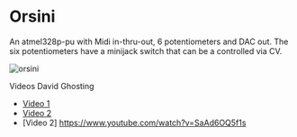 Orsini
======

An atmel328p-pu with Midi in-thru-out, 6 potentiometers and DAC out.
The six potentiometers have a minijack switch that can be a controlled via CV.

![orsini](https://user-images.githubusercontent.com/6823868/29380198-2f4f556e-82c5-11e7-9e20-f05cb71f9899.jpg)

Videos David Ghosting
- [Video 1](https://www.youtube.com/watch?v=QPaGWW7q3iw)
- [Video 2](https://www.youtube.com/watch?v=FKTxtArhNdU)
- [Video 2] https://www.youtube.com/watch?v=SaAd6OQ5f1s
